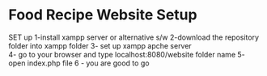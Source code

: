 # Food Recipe Website Setup
SET up 
1-install xampp server or alternative s/w
2-download the repository folder into xampp folder
3- set up xampp apche server  
4- go to your browser and type localhost:8080/website folder name 
5- open index.php file
6 - you are good to go
